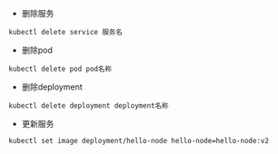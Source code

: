 - 删除服务
~~~
kubectl delete service 服务名
~~~
- 删除pod
~~~
kubectl delete pod pod名称
~~~
- 删除deployment
~~~
kubectl delete deployment deployment名称
~~~
- 更新服务
~~~
kubectl set image deployment/hello-node hello-node=hello-node:v2
~~~
